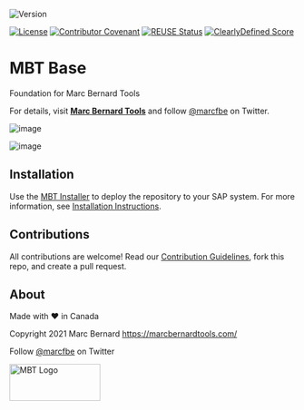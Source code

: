 ![Version](https://img.shields.io/endpoint?url=https%3A%2F%2Fshield.abap.space%2Fversion-shield-json%2Fgithub%2FMarc-Bernard-Tools%2FMBT-Base%2Fsrc%2F%2523mbtools%2523cl_tool_bc.clas.abap&label=Version&color=blue)

[![License](https://img.shields.io/github/license/Marc-Bernard-Tools/MBT-Base?label=License&color=green)](LICENSE)
[![Contributor Covenant](https://img.shields.io/badge/Contributor%20Covenant-2.1-4baaaa.svg?color=green)](CODE_OF_CONDUCT.md)
[![REUSE Status](https://api.reuse.software/badge/github.com/Marc-Bernard-Tools/MBT-Base?color=success)](https://api.reuse.software/info/github.com/Marc-Bernard-Tools/MBT-Base)
[![ClearlyDefined Score](https://img.shields.io/clearlydefined/score/git/github/marc-bernard-tools/MBT-Base/bf1c31241a71d12ff1464a57abd5c9c1949a9958?label=ClearlyDefined%20Score)](https://clearlydefined.io/definitions/git/github/marc-bernard-tools/MBT-Base/bf1c31241a71d12ff1464a57abd5c9c1949a9958)

# MBT Base

Foundation for Marc Bernard Tools

For details, visit **[Marc Bernard Tools](https://marcbernardtools.com/downloads/mbt-base)** and follow [@marcfbe](https://twitter.com/marcfbe) on Twitter.

![image](https://user-images.githubusercontent.com/59966492/146279035-c0e5a5af-5a71-43e1-bd48-4fdf279b7ea5.png)

![image](https://user-images.githubusercontent.com/59966492/146279088-3bb6e31d-15e2-4baf-82ed-2e03da927c4d.png)

## Installation

Use the [MBT Installer](https://marcbernardtools.com/downloads/mbt-installer/) to deploy the repository to your SAP system. For more information, see 
[Installation Instructions](https://marcbernardtools.com/docs/marc-bernard-tools/installation/).

## Contributions

All contributions are welcome! Read our [Contribution Guidelines](CONTRIBUTING.md), fork this repo, and create a pull request.

## About

Made with :heart: in Canada

Copyright 2021 Marc Bernard <https://marcbernardtools.com/>

Follow [@marcfbe](https://twitter.com/marcfbe) on Twitter

<p><a href="https://marcbernardtools.com/"><img width="160" height="65" src="https://marcbernardtools.com/info/MBT_Logo_640x250_on_Gray.png" alt="MBT Logo"></a></p>
